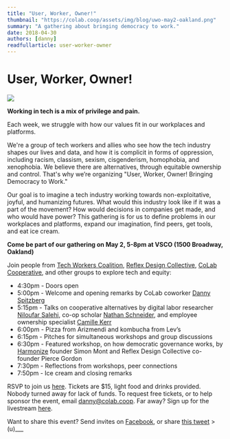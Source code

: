 ```yaml
---
title: "User, Worker, Owner!"
thumbnail: "https://colab.coop/assets/img/blog/uwo-may2-oakland.png"
summary: "A gathering about bringing democracy to work."
date: 2018-04-30
authors: [danny]
readfullarticle: user-worker-owner
---
```


# User, Worker, Owner!

<img src="/assets/img/blog/uwo-may2-oakland.png" class="center-element">

**Working in tech is a mix of privilege and pain.**

Each week, we struggle with how our values fit in our workplaces and platforms.

We're a group of tech workers and allies who see how the tech industry shapes our lives and data, and how it is complicit in forms of oppression, including racism, classism, sexism, cisgenderism, homophobia, and xenophobia. We believe there are alternatives, through equitable ownership and control. That's why we’re organizing "User, Worker, Owner! Bringing Democracy to Work."

Our goal is to imagine a tech industry working towards non-exploitative, joyful, and humanizing futures. What would this industry look like if it was a part of the movement? How would decisions in companies get made, and who would have power? This gathering is for us to define problems in our workplaces and platforms, expand our imagination, find peers, get tools, and eat ice cream.

**Come be part of our gathering on May 2, 5-8pm at VSCO (1500 Broadway, Oakland)**

Join people from <a href="http://techworkerscoalition.org/" target="_blank" rel="noopener noreferrer">Tech Workers Coalition</a>, <a href="http://reflexdesigncollective.com/" target="_blank" rel="noopener noreferrer">Reflex Design Collective</a>, <a href="http://colab.coop/" target="_blank" rel="noopener noreferrer">CoLab Cooperative</a>, and other groups to explore tech and equity:
* 4:30pm - Doors open
* 5:00pm - Welcome and opening remarks by CoLab coworker <a href="http://colab.coop/team/danny" target="_blank" rel="noopener noreferrer">Danny Spitzberg</a>
* 5:15pm - Talks on cooperative alternatives by digital labor researcher <a href="http://stanford.edu/~niloufar/" target="_blank" rel="noopener noreferrer">Niloufar Salehi</a>, co-op scholar <a href="https://nathanschneider.info/" target="_blank" rel="noopener noreferrer">Nathan Schneider</a>, and employee ownership specialist <a href="http://harmonize.work/" target="_blank" rel="noopener noreferrer">Camille Kerr</a>
* 6:00pm - Pizza from Arizmendi and kombucha from Lev’s
* 6:15pm - Pitches for simultaneous workshops and group discussions
* 6:30pm - Featured workshop, on how democratic governance works, by <a href="https://www.reflexdesigncollective.com/our-team/" target="_blank" rel="noopener noreferrer">Harmonize</a> founder Simon Mont and Reflex Design Collective co-founder Pierce Gordon
* 7:30pm - Reflections from workshops, peer connections
* 7:50pm - Ice cream and closing remarks

RSVP to join us <a href="https://www.eventbrite.com/e/users-workers-owners-bringing-democracy-to-work-tickets-45365886588" target="_blank" rel="noopener noreferrer">here</a>. Tickets are $15, light food and drinks provided. Nobody turned away for lack of funds. To request free tickets, or to help sponsor the event, email <a href="mailto:danny@colab.coop">danny@colab.coop</a>. Far away? Sign up for the livestream <a href="https://www.eventbrite.com/e/users-workers-owners-livestream-tickets-45664400451" target="_blank" rel="noopener noreferrer">here</a>. 

Want to share this event? Send invites on <a href="https://www.facebook.com/events/194629377813541/" target="_blank" rel="noopener noreferrer">Facebook</a>, or share <a href="https://twitter.com/CoLabCoOp/status/991109539658219520" target="_blank" rel="noopener noreferrer">this tweet</a> >(u)___ 









